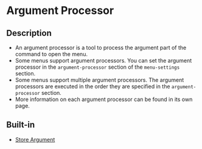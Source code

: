 # Argument Processor

## Description

* An argument processor is a tool to process the argument part of the command to open the menu.
* Some menus support argument processors. You can set the argument processor in the `argument-processor` section of the `menu-settings` section.
* Some menus support multiple argument processors. The argument processors are executed in the order they are specified in the `argument-processor` section.
* More information on each argument processor can be found in its own page.

## Built-in

* [Store Argument](./argument-processor/store-argument-processor.md)
